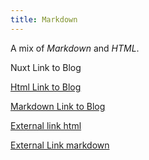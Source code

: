 ```yaml
---
title: Markdown
---
```


<p><span class="note">A mix of <em>Markdown</em> and <em>HTML</em>.</span></p>

<hello name="Custom Component"></hello>

<nuxt-link to="/articles">Nuxt Link to Blog</nuxt-link>

<a href="/articles">Html Link to Blog</a>

[Markdown Link to Blog](/articles)

<a href="https://nuxtjs.org">External link html</a>

[External Link markdown](https://nuxtjs.org)
